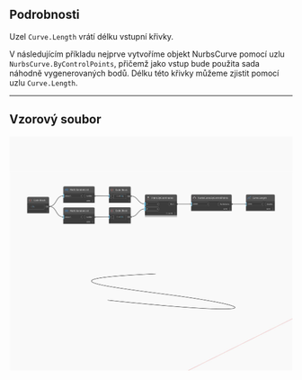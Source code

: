 ## Podrobnosti
Uzel `Curve.Length` vrátí délku vstupní křivky.

V následujícím příkladu nejprve vytvoříme objekt NurbsCurve pomocí uzlu `NurbsCurve.ByControlPoints`, přičemž jako vstup bude použita sada náhodně vygenerovaných bodů. Délku této křivky můžeme zjistit pomocí uzlu `Curve.Length`.

___
## Vzorový soubor

![Length](./Autodesk.DesignScript.Geometry.Curve.Length_img.jpg)

